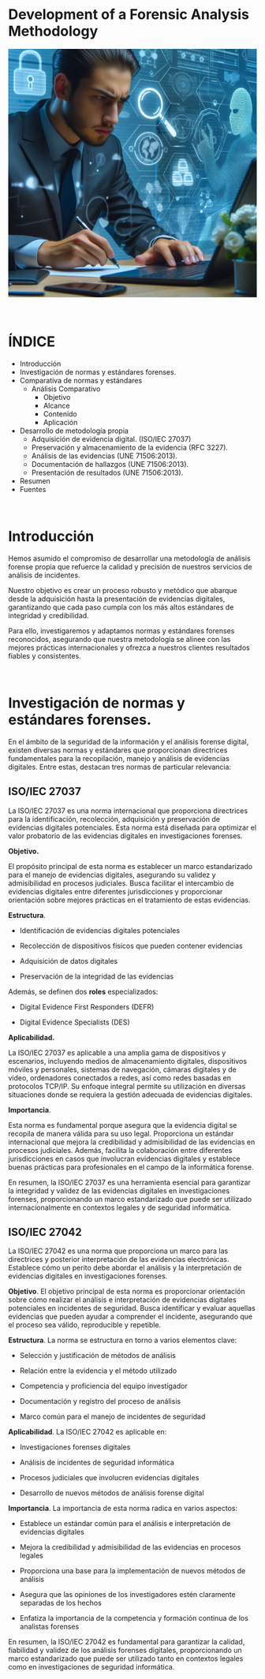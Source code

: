# Development of a Forensic Analysis Methodology
![Portada](/Assets/portada.png)

<br>

# ÍNDICE
- Introducción
- Investigación de normas y estándares forenses.
- Comparativa de normas y estándares
  - Análisis Comparativo
    - Objetivo
    - Alcance
    - Contenido
    - Aplicación
- Desarrollo de metodología propia
  - Adquisición de evidencia digital. (ISO/IEC 27037)
  - Preservación y almacenamiento de la evidencia  (RFC 3227).
  - Análisis de las evidencias (UNE 71506:2013).
  - Documentación de hallazgos (UNE 71506:2013).
  - Presentación de resultados (UNE 71506:2013).
- Resumen
- Fuentes

<br>

# Introducción
Hemos asumido el compromiso de desarrollar una metodología de análisis forense propia que refuerce la calidad y precisión de nuestros servicios de análisis de incidentes.

Nuestro objetivo es crear un proceso robusto y metódico que abarque desde la adquisición hasta la presentación de evidencias digitales, garantizando que cada paso cumpla con los más altos estándares de integridad y credibilidad.

Para ello, investigaremos y adaptamos normas y estándares forenses reconocidos, asegurando que nuestra metodología se alinee con las mejores prácticas internacionales y ofrezca a nuestros clientes resultados fiables y consistentes.

<br>

# Investigación de normas y estándares forenses.

En el ámbito de la seguridad de la información y el análisis forense digital, existen diversas normas y estándares que proporcionan directrices fundamentales para la recopilación, manejo y análisis de evidencias digitales. Entre estas, destacan tres normas de particular relevancia:

## ISO/IEC 27037

La ISO/IEC 27037 es una norma internacional que proporciona directrices para la identificación, recolección, adquisición y preservación de evidencias digitales potenciales. Esta norma está diseñada para optimizar el valor probatorio de las evidencias digitales en investigaciones forenses.

**Objetivo.**

El propósito principal de esta norma es establecer un marco estandarizado para el manejo de evidencias digitales, asegurando su validez y admisibilidad en procesos judiciales. Busca facilitar el intercambio de evidencias digitales entre diferentes jurisdicciones y proporcionar orientación sobre mejores prácticas en el tratamiento de estas evidencias.

**Estructura**.

- Identificación de evidencias digitales potenciales
    
- Recolección de dispositivos físicos que pueden contener evidencias
    
- Adquisición de datos digitales
    
- Preservación de la integridad de las evidencias
    

Además, se definen dos **roles** especializados:

- Digital Evidence First Responders (DEFR)
    
- Digital Evidence Specialists (DES)
    

**Aplicabilidad.**

La ISO/IEC 27037 es aplicable a una amplia gama de dispositivos y escenarios, incluyendo medios de almacenamiento digitales, dispositivos móviles y personales, sistemas de navegación, cámaras digitales y de video, ordenadores conectados a redes, así como redes basadas en protocolos TCP/IP. Su enfoque integral permite su utilización en diversas situaciones donde se requiera la gestión adecuada de evidencias digitales.

**Importancia**.

Esta norma es fundamental porque asegura que la evidencia digital se recopila de manera válida para su uso legal. Proporciona un estándar internacional que mejora la credibilidad y admisibilidad de las evidencias en procesos judiciales. Además, facilita la colaboración entre diferentes jurisdicciones en casos que involucran evidencias digitales y establece buenas prácticas para profesionales en el campo de la informática forense.

En resumen, la ISO/IEC 27037 es una herramienta esencial para garantizar la integridad y validez de las evidencias digitales en investigaciones forenses, proporcionando un marco estandarizado que puede ser utilizado internacionalmente en contextos legales y de seguridad informática.

## ISO/IEC 27042

La ISO/IEC 27042 es una norma que proporciona un marco para las directrices y posterior interpretación de las evidencias electrónicas. Establece cómo un perito debe abordar el análisis y la interpretación de evidencias digitales en investigaciones forenses.

**Objetivo**. El objetivo principal de esta norma es proporcionar orientación sobre cómo realizar el análisis e interpretación de evidencias digitales potenciales en incidentes de seguridad. Busca identificar y evaluar aquellas evidencias que pueden ayudar a comprender el incidente, asegurando que el proceso sea válido, reproducible y repetible.

**Estructura**. La norma se estructura en torno a varios elementos clave:
- Selección y justificación de métodos de análisis
    
- Relación entre la evidencia y el método utilizado
    
- Competencia y proficiencia del equipo investigador
    
- Documentación y registro del proceso de análisis
    
- Marco común para el manejo de incidentes de seguridad
    

**Aplicabilidad**. La ISO/IEC 27042 es aplicable en:

- Investigaciones forenses digitales
    
- Análisis de incidentes de seguridad informática
    
- Procesos judiciales que involucren evidencias digitales
    
- Desarrollo de nuevos métodos de análisis forense digital
    

**Importancia**. La importancia de esta norma radica en varios aspectos:

- Establece un estándar común para el análisis e interpretación de evidencias digitales
    
- Mejora la credibilidad y admisibilidad de las evidencias en procesos legales
    
- Proporciona una base para la implementación de nuevos métodos de análisis
    
- Asegura que las opiniones de los investigadores estén claramente separadas de los hechos
    
- Enfatiza la importancia de la competencia y formación continua de los analistas forenses
    

En resumen, la ISO/IEC 27042 es fundamental para garantizar la calidad, fiabilidad y validez de los análisis forenses digitales, proporcionando un marco estandarizado que puede ser utilizado tanto en contextos legales como en investigaciones de seguridad informática.
